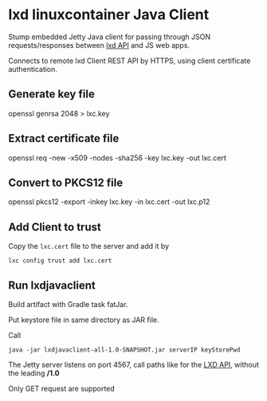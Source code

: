 # lxd linuxcontainer Java Client

Stump embedded Jetty Java client for passing through JSON requests/responses between
 [lxd API](https://linuxcontainers.org/lxd/docs/master/rest-api) and JS web apps.

Connects to remote lxd Client REST API by HTTPS, using client certificate authentication.

## Generate key file

openssl genrsa 2048 > lxc.key

## Extract certificate file

openssl req -new -x509 -nodes -sha256 -key lxc.key -out lxc.cert

## Convert to PKCS12 file

openssl pkcs12 -export -inkey lxc.key -in lxc.cert -out lxc.p12

## Add Client to trust
Copy the `lxc.cert` file to the server and add it by

`lxc config trust add lxc.cert`

## Run lxdjavaclient
Build artifact with Gradle task fatJar.

Put keystore file in same directory as JAR file.

Call

`java -jar lxdjavaclient-all-1.0-SNAPSHOT.jar serverIP keyStorePwd`

The Jetty server listens on port 4567, call paths like for the
 [LXD API](https://linuxcontainers.org/lxd/docs/master/rest-api#api-structure), without the leading **/1.0**

Only GET request are supported 